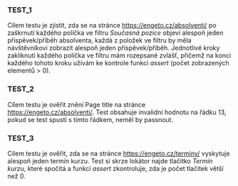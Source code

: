 ### TEST_1

Cílem testu je zjistit, zda se na stránce https://engeto.cz/absolventi/ po zaškrnutí každého políčka ve filtru _Současná pozice_ objeví alespoň jeden příspěvek/příběh absolventa, každá z položek ve filtru by měla návštěvníkovi zobrazit alespoň jeden příspěvek/příběh. Jednotlivé kroky zakliknutí každého políčka ve filtru mám rozepsané zvlášť, přičemž na konci každého tohoto kroku užívám ke kontrole funkci _assert_ (počet zobrazených elementů > 0).

### TEST_2

Cílem testu je ověřit znění Page title na stránce https://engeto.cz/absolventi/. Test obsahuje invalidní hodnotu na řádku 13, pokud se test spustí s tímto řádkem, neměl by passnout.

### TEST_3

Cílem testu je ověřit, zda se na stránce https://engeto.cz/terminy/ vyskytuje alespoň jeden termín kurzu. Test si skrze lokátor najde tlačítko _Termín kurzu_, které spočítá a funkcí _assert_ zkontroluje, zda je počet tlačítek větší než 0.

